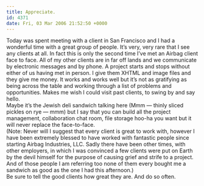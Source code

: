 ```yaml
---
title: Appreciate.
id: 4371
date: Fri, 03 Mar 2006 21:52:50 +0000
---
```


Today was spent meeting with a client in San Francisco and I had a wonderful time with a great group of people. It’s very, very rare that I see any clients at all. In fact this is only the second time I’ve met an Airbag client face to face. All of my other clients are in far off lands and we communicate by electronic messages and by phone. A project starts and stops without either of us having met in person. I give them <span class="caps">XHTML</span> and image files and they give me money. It works and works well but it’s not as gratifying as being across the table and working through a list of problems and opportunities. Makes me wish I could visit past clients, to swing by and say hello.  
 Maybe it’s the Jewish deli sandwich talking here (<span class="caps">Mmm</span> — thinly sliced pickles on rye — <span class="caps">mmm</span>) but I say that you can build all the project management, collaboration chat room, file storage hoo-ha you want but it will never replace the face-to-face.  
 (Note: Never will I suggest that every client is great to work with, however I have been extremely blessed to have worked with fantastic people since starting Airbag Industries, <span class="caps">LLC</span>. Sadly there have been other times, with other employers, in which I was convinced a few clients were put on Earth by the devil himself for the purpose of causing grief and strife to a project. And of those people I am referring too none of them every bought me a sandwich as good as the one I had this afternoon.)  
 Be sure to tell the good clients how great they are. And do so often.


